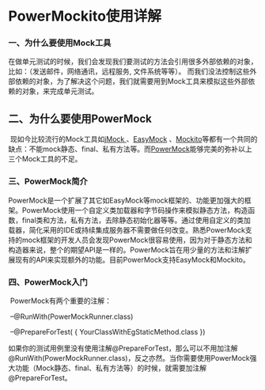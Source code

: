 # PowerMockito使用详解

###  **一、为什么要使用Mock工具**

​      在做单元测试的时候，我们会发现我们要测试的方法会引用很多外部依赖的对象，比如：（发送邮件，网络通讯，远程服务, 文件系统等等）。 而我们没法控制这些外部依赖的对象，为了解决这个问题，我们就需要用到Mock工具来模拟这些外部依赖的对象，来完成单元测试。

## 二、为什么要使用PowerMock

​      现如今比较流行的Mock工具如[jMock ](http://jmock.org/)、[EasyMock](http://easymock.org/) 、[Mockito](http://code.google.com/p/mockito/)等都有一个共同的缺点：不能mock静态、final、私有方法等。而[PowerMock](http://code.google.com/p/powermock/)能够完美的弥补以上三个Mock工具的不足。

###  三、PowerMock简介

​      PowerMock是一个扩展了其它如EasyMock等mock框架的、功能更加强大的框架。PowerMock使用一个自定义类加载器和字节码操作来模拟静态方法，构造函数，final类和方法，私有方法，去除静态初始化器等等。通过使用自定义的类加载器，简化采用的IDE或持续集成服务器不需要做任何改变。熟悉PowerMock支持的mock框架的开发人员会发现PowerMock很容易使用，因为对于静态方法和构造器来说，整个的期望API是一样的。PowerMock旨在用少量的方法和注解扩展现有的API来实现额外的功能。目前PowerMock支持EasyMock和Mockito。

### 四、PowerMock入门 

​      PowerMock有两个重要的注解：

​      –@RunWith(PowerMockRunner.class)

​      –@PrepareForTest( { YourClassWithEgStaticMethod.class })

​      如果你的测试用例里没有使用注解@PrepareForTest，那么可以不用加注解@RunWith(PowerMockRunner.class)，反之亦然。当你需要使用PowerMock强大功能（Mock静态、final、私有方法等）的时候，就需要加注解@PrepareForTest。